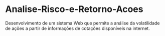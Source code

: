﻿# Analise-Risco-e-Retorno-Acoes
Desenvolvimento de um sistema Web que permite a análise da volatilidade de ações a partir de informações de cotações disponíveis na internet.
